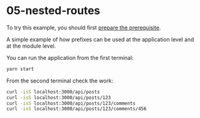 # 05-nested-routes

To try this example, you should first [prepare the prerequisite][1].

A simple example of how prefixes can be used at the application level and at the module level.

You can run the application from the first terminal:

```bash
yarn start
```

From the second terminal check the work:

```bash
curl -isS localhost:3000/api/posts
curl -isS localhost:3000/api/posts/123
curl -isS localhost:3000/api/posts/123/comments
curl -isS localhost:3000/api/posts/123/comments/456
```

[1]: /examples/prerequisite
